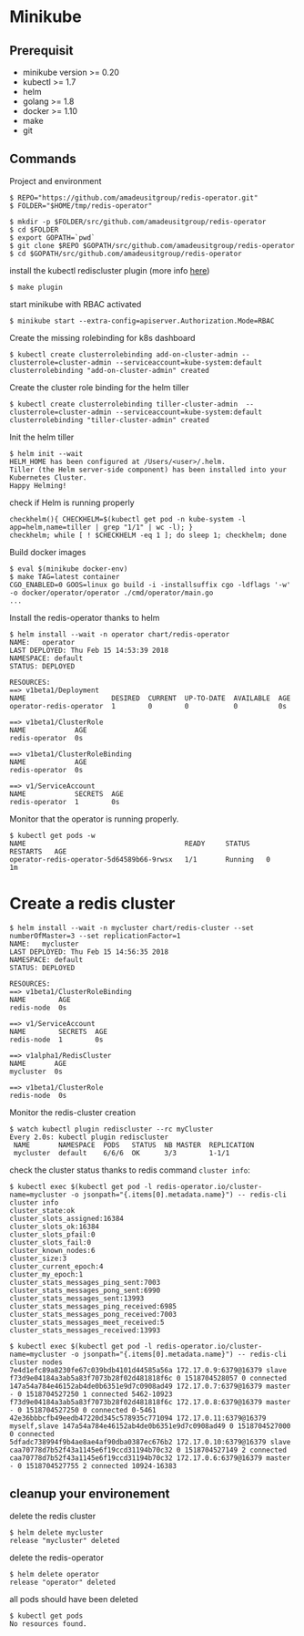 # Minikube

## Prerequisit

- minikube version >= 0.20
- kubectl >= 1.7
- helm
- golang >= 1.8
- docker >= 1.10
- make
- git

## Commands

Project and environment

```console
$ REPO="https://github.com/amadeusitgroup/redis-operator.git"
$ FOLDER="$HOME/tmp/redis-operator"

$ mkdir -p $FOLDER/src/github.com/amadeusitgroup/redis-operator
$ cd $FOLDER
$ export GOPATH=`pwd`
$ git clone $REPO $GOPATH/src/github.com/amadeusitgroup/redis-operator
$ cd $GOPATH/src/github.com/amadeusitgroup/redis-operator
```

install the kubectl rediscluster plugin (more info [here](./kubectl-plugin.md))

```console
$ make plugin
```

start minikube with RBAC activated

```console
$ minikube start --extra-config=apiserver.Authorization.Mode=RBAC
```

Create the missing rolebinding for k8s dashboard

```console
$ kubectl create clusterrolebinding add-on-cluster-admin --clusterrole=cluster-admin --serviceaccount=kube-system:default
clusterrolebinding "add-on-cluster-admin" created
```

Create the cluster role binding for the helm tiller

```console
$ kubectl create clusterrolebinding tiller-cluster-admin  --clusterrole=cluster-admin --serviceaccount=kube-system:default
clusterrolebinding "tiller-cluster-admin" created
```

Init the helm tiller

```console
$ helm init --wait
HELM_HOME has been configured at /Users/<user>/.helm.
Tiller (the Helm server-side component) has been installed into your Kubernetes Cluster.
Happy Helming!
```

check if Helm is running properly

```console
checkhelm(){ CHECKHELM=$(kubectl get pod -n kube-system -l app=helm,name=tiller | grep "1/1" | wc -l); }
checkhelm; while [ ! $CHECKHELM -eq 1 ]; do sleep 1; checkhelm; done
```

Build docker images

```console
$ eval $(minikube docker-env)
$ make TAG=latest container
CGO_ENABLED=0 GOOS=linux go build -i -installsuffix cgo -ldflags '-w' -o docker/operator/operator ./cmd/operator/main.go
...
```

Install the redis-operator thanks to helm

```console
$ helm install --wait -n operator chart/redis-operator
NAME:   operator
LAST DEPLOYED: Thu Feb 15 14:53:39 2018
NAMESPACE: default
STATUS: DEPLOYED

RESOURCES:
==> v1beta1/Deployment
NAME                     DESIRED  CURRENT  UP-TO-DATE  AVAILABLE  AGE
operator-redis-operator  1        0        0           0          0s

==> v1beta1/ClusterRole
NAME            AGE
redis-operator  0s

==> v1beta1/ClusterRoleBinding
NAME            AGE
redis-operator  0s

==> v1/ServiceAccount
NAME            SECRETS  AGE
redis-operator  1        0s
```

Monitor that the operator is running properly.

```console
$ kubectl get pods -w
NAME                                       READY     STATUS    RESTARTS   AGE
operator-redis-operator-5d64589b66-9rwsx   1/1       Running   0          1m
```

# Create a redis cluster

```console
$ helm install --wait -n mycluster chart/redis-cluster --set numberOfMaster=3 --set replicationFactor=1
NAME:   mycluster
LAST DEPLOYED: Thu Feb 15 14:56:35 2018
NAMESPACE: default
STATUS: DEPLOYED

RESOURCES:
==> v1beta1/ClusterRoleBinding
NAME        AGE
redis-node  0s

==> v1/ServiceAccount
NAME        SECRETS  AGE
redis-node  1        0s

==> v1alpha1/RedisCluster
NAME       AGE
mycluster  0s

==> v1beta1/ClusterRole
redis-node  0s
```

Monitor the redis-cluster creation

```console
$ watch kubectl plugin rediscluster --rc myCluster
Every 2.0s: kubectl plugin rediscluster
 NAME       NAMESPACE  PODS   STATUS  NB MASTER  REPLICATION
 mycluster  default    6/6/6  OK      3/3        1-1/1
```

check the cluster status thanks to redis command `cluster info`:

```console
$ kubectl exec $(kubectl get pod -l redis-operator.io/cluster-name=mycluster -o jsonpath="{.items[0].metadata.name}") -- redis-cli cluster info
cluster_state:ok
cluster_slots_assigned:16384
cluster_slots_ok:16384
cluster_slots_pfail:0
cluster_slots_fail:0
cluster_known_nodes:6
cluster_size:3
cluster_current_epoch:4
cluster_my_epoch:1
cluster_stats_messages_ping_sent:7003
cluster_stats_messages_pong_sent:6990
cluster_stats_messages_sent:13993
cluster_stats_messages_ping_received:6985
cluster_stats_messages_pong_received:7003
cluster_stats_messages_meet_received:5
cluster_stats_messages_received:13993

$ kubectl exec $(kubectl get pod -l redis-operator.io/cluster-name=mycluster -o jsonpath="{.items[0].metadata.name}") -- redis-cli cluster nodes
7e4d1efc89a8230fe67c039bdb4101d44585a56a 172.17.0.9:6379@16379 slave f73d9e04184a3ab5a83f7073b28f02d481818f6c 0 1518704528057 0 connected
147a54a784e46152ab4de0b6351e9d7c0908ad49 172.17.0.7:6379@16379 master - 0 1518704527250 1 connected 5462-10923
f73d9e04184a3ab5a83f7073b28f02d481818f6c 172.17.0.8:6379@16379 master - 0 1518704527250 0 connected 0-5461
42e36bbbcfb49eedb47220d345c578935c771094 172.17.0.11:6379@16379 myself,slave 147a54a784e46152ab4de0b6351e9d7c0908ad49 0 1518704527000 0 connected
5dfadc738994f9b4ae8ae4af90dba0387ec676b2 172.17.0.10:6379@16379 slave caa70778d7b52f43a1145e6f19ccd31194b70c32 0 1518704527149 2 connected
caa70778d7b52f43a1145e6f19ccd31194b70c32 172.17.0.6:6379@16379 master - 0 1518704527755 2 connected 10924-16383
```

## cleanup your environement

delete the redis cluster

```console
$ helm delete mycluster
release "mycluster" deleted
```

delete the redis-operator

```console
$ helm delete operator
release "operator" deleted
```

all pods should have been deleted
```console
$ kubectl get pods
No resources found.
```
